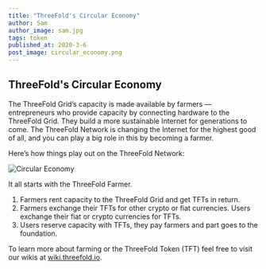 ```yaml
---
title: "ThreeFold's Circular Economy"
author: Sam
author_image: sam.jpg
tags: token
published_at: 2020-3-6
post_image: circular_economy.png
---
```


## ThreeFold's Circular Economy

The ThreeFold Grid’s capacity is made available by farmers — entrepreneurs who provide capacity by connecting hardware to the ThreeFold Grid. They build a more sustainable Internet for generations to come. The ThreeFold Network is changing the Internet for the highest good of all, and you can play a big role in this by becoming a farmer.

Here’s how things play out on the ThreeFold Network:

![Circular Economy](./img/circular_economy.png)

It all starts with the ThreeFold Farmer.

1. Farmers rent capacity to the ThreeFold Grid and get TFTs in return.
2. Farmers exchange their TFTs for other crypto or fiat currencies. Users exchange their fiat or crypto currencies for TFTs.
3. Users reserve capacity with TFTs, they pay farmers and part goes to the foundation.

To learn more about farming or the ThreeFold Token (TFT) feel free to visit our wikis at [wiki.threefold.io](https://wiki.threefold.io).
